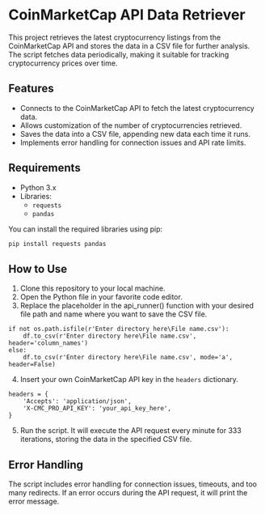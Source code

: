 # CoinMarketCap API Data Retriever

This project retrieves the latest cryptocurrency listings from the CoinMarketCap API and stores the data in a CSV file for further analysis. The script fetches data periodically, making it suitable for tracking cryptocurrency prices over time.

## Features

- Connects to the CoinMarketCap API to fetch the latest cryptocurrency data.
- Allows customization of the number of cryptocurrencies retrieved.
- Saves the data into a CSV file, appending new data each time it runs.
- Implements error handling for connection issues and API rate limits.

## Requirements

- Python 3.x
- Libraries:
  - `requests`
  - `pandas`

You can install the required libraries using pip:

```bash
pip install requests pandas
```

## How to Use
1. Clone this repository to your local machine.
2. Open the Python file in your favorite code editor.
3. Replace the placeholder in the api_runner() function with your desired file path and name where you want to save the CSV file.
```
if not os.path.isfile(r'Enter directory here\File name.csv'):
    df.to_csv(r'Enter directory here\File name.csv', header='column_names')
else:
    df.to_csv(r'Enter directory here\File name.csv', mode='a', header=False)
```
4. Insert your own CoinMarketCap API key in the `headers` dictionary.
```
headers = {
    'Accepts': 'application/json',
    'X-CMC_PRO_API_KEY': 'your_api_key_here',
}
```
5. Run the script. It will execute the API request every minute for 333 iterations, storing the data in the specified CSV file.

## Error Handling
The script includes error handling for connection issues, timeouts, and too many redirects. If an error occurs during the API request, it will print the error message.
